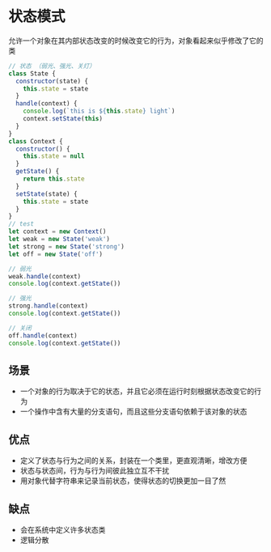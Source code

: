 # 状态模式

允许一个对象在其内部状态改变的时候改变它的行为，对象看起来似乎修改了它的类

```javascript
// 状态 （弱光、强光、关灯）
class State {
  constructor(state) {
    this.state = state
  }
  handle(context) {
    console.log(`this is ${this.state} light`)
    context.setState(this)
  }
}
class Context {
  constructor() {
    this.state = null
  }
  getState() {
    return this.state
  }
  setState(state) {
    this.state = state
  }
}
// test
let context = new Context()
let weak = new State('weak')
let strong = new State('strong')
let off = new State('off')

// 弱光
weak.handle(context)
console.log(context.getState())

// 强光
strong.handle(context)
console.log(context.getState())

// 关闭
off.handle(context)
console.log(context.getState())
```

## 场景

- 一个对象的行为取决于它的状态，并且它必须在运行时刻根据状态改变它的行为
- 一个操作中含有大量的分支语句，而且这些分支语句依赖于该对象的状态

## 优点

- 定义了状态与行为之间的关系，封装在一个类里，更直观清晰，增改方便
- 状态与状态间，行为与行为间彼此独立互不干扰
- 用对象代替字符串来记录当前状态，使得状态的切换更加一目了然

## 缺点

- 会在系统中定义许多状态类
- 逻辑分散
